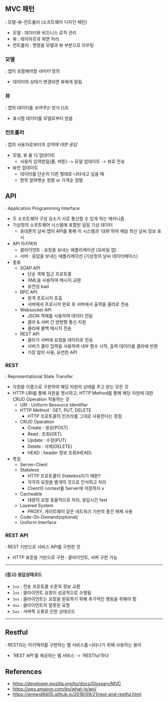 ## MVC 패턴
: 모델-뷰-컨트롤러 (소프트웨어 디자인 패턴)
- 모델 : 데이터와 비즈니스 로직 관리
- 뷰 : 레이아웃과 화면 처리
- 컨트롤러 : 명령을 모델과 뷰 부분으로 라우팅

### 모델
: 앱이 포함해야할 *데이터* 정의
- 데이터의 상태가 변경되면 뷰에게 알림

### 뷰
: 앱의 데이터를 *보여주는* 방식 (UI)
- 표시할 데이터를 모델로부터 받음

### 컨트롤러
: 앱의 사용자로부터의 *입력에 대한 응답*
- 모델, 뷰 둘 다 업데이트
  - 사용자 입력받음(폼, 버튼) -> 모델 업데이트 -> 뷰로 전송
- 뷰만 업데이트
  - 데이터를 단순히 다른 형태로 나타내고 싶을 때
  - 항목 알파벳순 정렬 or 가격순 정렬

## API
: Application Programming Interface
- 두 소프트웨어 구성 요소가 서로 통신할 수 있게 하는 메커니즘
- 기상청의 소프트웨어 시스템에 포함된 일일 기상 데이터
  - 휴대폰의 날씨 앱이 API를 통해 이 시스템과 '대화'하여 매일 최신 날씨 정보 표시
- API 아키텍쳐
  - 클라이언트 : 요청을 보내는 애플리케이션 (모바일 앱)
  - 서버 : 응답을 보내는 애플리케이션 (기상청의 날씨 데이터베이스)
- 종류
  - SOAP API
    - 단순 객체 접근 프로토콜
    - XML을 사용하여 메시지 교환
    - 유연성 bad
  - RPC API
    - 원격 프로시저 호출
    - 서버에서 프로시저 완료 후 서버에서 출력을 클라로 전송
  - Websocket API
    - JSON 객체를 사용하여 데이터 전달
    - 클라 & 서버 간 양방향 통신 지원
    - 클라에 콜백 메시지 전송
  - REST API
    - 클라가 서버에 요청을 데이터로 전송
    - 서버가 클라 입력을 사용하여 내부 함수 시작, 출력 데이터를 클라에 반환
    - 가장 많이 사용, 유연한 API

### REST
: Representational State Transfer
- 자원을 이름으로 구분하여 해당 자원의 상태를 주고 받는 모든 것
- HTTP URI를 통해 자원을 명시하고, HTTP Method를 통해 해당 자원에 대한 CRUD Operation 적용하는 것
  - URI : Uniform Resource Identifier
  - HTTP Method : GET, PUT, DELETE
    - HTTP 프로토콜의 인프라를 그대로 사용한다는 장점
  - CRUD Operation
    - Create : 생성(POST)
    - Read : 조회(GET)
    - Update : 수정(PUT)
    - Delete : 삭제(DELETE)
    - HEAD : header 정보 조회(HEAD)
- 특징
  - Server-Client
  - Stateless
    - HTTP 프로토콜이 Stateless이기 때문!!
    - 각각의 요청을 별개의 것으로 인식하고 처리
    - Client의 context를 Server에 저장하지 x
  - Cacheable
    - 대량의 요청 효율적으로 처리, 응답시간 fast
  - Layered System
    - PROXY, 게이트웨이 같은 네트워크 기반의 중간 매체 사용
  - Code-On-Demand(optional)
  - Uniform Interface

### REST API
: REST 기반으로 서비스 API를 구현한 것
- HTTP 표준을 기반으로 구현 : 클라이언트, 서버 구현 가능
---
#### **(참고) 응답상태코드**
  - `1xx` : 전송 프로토콜 수준의 정보 교환
  - `2xx` : 클라이언트 요청이 성공적으로 수행됨
  - `3xx` : 클라이언트는 요청을 완료하기 위해 추가적인 행동을 취해야 함
  - `4xx` : 클라이언트의 잘못된 요청
  - `5xx` : 서버쪽 오류로 인한 상태코드
---
## Restful
: REST라는 아키텍처를 구현하는 웹 서비스를 나타나기 위해 사용하는 용어
- 'REST API'를 제공하는 웹 서비스 -> 'RESTful'하다

## References
- <https://developer.mozilla.org/ko/docs/Glossary/MVC>
- <https://aws.amazon.com/ko/what-is/api/>
- <https://gmlwjd9405.github.io/2018/09/21/rest-and-restful.html>
